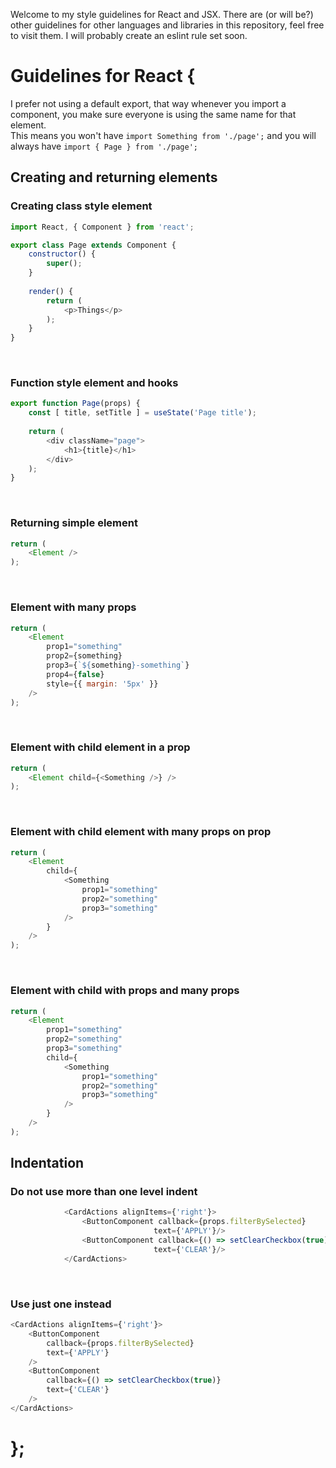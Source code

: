 Welcome to my style guidelines for React and JSX. There are (or will be?) other guidelines for other languages and libraries in this repository, feel free to visit them.
I will probably create an eslint rule set soon.

# Guidelines for React {
I prefer not using a default export, that way whenever you import a component, you make sure everyone is using the same name for that element. <br />
This means you won't have `import Something from './page';` and you will always have `import { Page } from './page';`

<h2>Creating and returning elements</h2>
<h3>Creating class style element</h3>

```javascript
import React, { Component } from 'react';

export class Page extends Component {
    constructor() {
        super();
    }
    
    render() {
        return (
            <p>Things</p>
        );
    }
}
```

<br />
<h3>Function style element and hooks</h3>

```javascript
export function Page(props) {
    const [ title, setTitle ] = useState('Page title');
    
    return (
        <div className="page">
            <h1>{title}</h1>
        </div>
    );
}
```

<br />
<h3>Returning simple element</h4>

```javascript
return (
    <Element />
);
```
<br />
<h3>Element with many props</h3>

```javascript
return (
    <Element
        prop1="something"
        prop2={something}
        prop3={`${something}-something`}
        prop4={false}
        style={{ margin: '5px' }}
    />
);
```

<br />
<h3>Element with child element in a prop</h3>

```javascript
return (
    <Element child={<Something />} />
);
```

<br />
<h3>Element with child element with many props on prop</h3>

```javascript
return (
    <Element 
        child={
            <Something 
                prop1="something"
                prop2="something"
                prop3="something"
            />
        } 
    />
);
```

<br />
<h3>Element with child with props and many props</h3>

```javascript
return (
    <Element 
        prop1="something"
        prop2="something"
        prop3="something"
        child={
            <Something 
                prop1="something"
                prop2="something"
                prop3="something"
            />
        } 
    />
);
```

<h2>Indentation</h2>
<h3>Do not use more than one level indent</h3>

```javascript
            <CardActions alignItems={'right'}>
                <ButtonComponent callback={props.filterBySelected}
                                text={'APPLY'}/>
                <ButtonComponent callback={() => setClearCheckbox(true)}
                                text={'CLEAR'}/>
            </CardActions>
```

<br />
<h3>Use just one instead</h3>

```javascript
<CardActions alignItems={'right'}>
    <ButtonComponent 
        callback={props.filterBySelected}
        text={'APPLY'}
    />
    <ButtonComponent 
        callback={() => setClearCheckbox(true)}
        text={'CLEAR'}
    />
</CardActions>
```
# };

